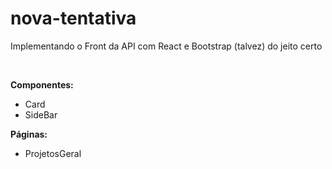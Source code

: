# nova-tentativa
<p>Implementando o Front da API com React e Bootstrap (talvez) do jeito certo</p>
<br>
<p><strong>Componentes:</strong></p>
<ul>
  <li>Card</li>
  <li>SideBar</li>
</ul>
<p><strong>Páginas:</strong></p>
<ul>
  <li>ProjetosGeral</li>
</ul>
